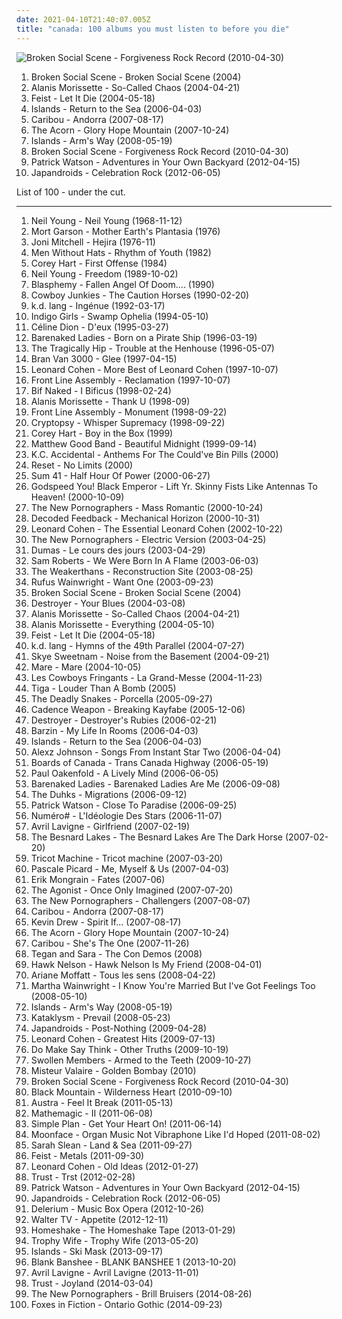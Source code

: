 ```yaml
---
date: 2021-04-10T21:40:07.005Z
title: "canada: 100 albums you must listen to before you die"
---
```

![Broken Social Scene - Forgiveness Rock Record (2010-04-30)](https://img.discogs.com/nbedH4NYJi3OoHqX_jMnvbgFjcs=/fit-in/600x548/filters:strip_icc():format(jpeg):mode_rgb():quality(90)/discogs-images/R-2275611-1588471881-8667.jpeg.jpg "Broken Social Scene - Forgiveness Rock Record (2010-04-30)")
<ol class="albums">
<li data-cover="http://coverartarchive.org/release/2d71439b-d7ad-42a0-b8cb-0d53e4d36e51/9269110098-500.jpg" data-tags="indie rock, indie" role="button">Broken Social Scene - Broken Social Scene (2004)</li>
<li data-cover="https://img.discogs.com/CCxUwRm81jM_0CM802lS8k56_Q0=/fit-in/600x595/filters:strip_icc():format(jpeg):mode_rgb():quality(90)/discogs-images/R-7779793-1448665081-4807.jpeg.jpg" data-tags="rock, female vocalists" role="button">Alanis Morissette - So-Called Chaos (2004-04-21)</li>
<li data-cover="https://img.discogs.com/eU2kHxppsdd5tQ2SLv80GIxVNz8=/fit-in/600x600/filters:strip_icc():format(jpeg):mode_rgb():quality(90)/discogs-images/R-1006592-1520070252-6057.jpeg.jpg" data-tags="female vocalists, indie" role="button">Feist - Let It Die (2004-05-18)</li>
<li data-cover="https://img.discogs.com/dpXzji7Zh-rz9BH-vGHTCyTo1qE=/fit-in/500x500/filters:strip_icc():format(jpeg):mode_rgb():quality(90)/discogs-images/R-667563-1145481541.jpeg.jpg" data-tags="indie, indie pop, canadian" role="button">Islands - Return to the Sea (2006-04-03)</li>
<li data-cover="http://coverartarchive.org/release/a81a4da3-daf0-483b-8c72-f70690b2b8ff/19096164883-500.jpg" data-tags="electronic, experimental" role="button">Caribou - Andorra (2007-08-17)</li>
<li data-cover="https://img.discogs.com/KpVfzdPJr37BfMyHu4sBH8aXxcc=/fit-in/600x587/filters:strip_icc():format(jpeg):mode_rgb():quality(90)/discogs-images/R-1084588-1190884235.jpeg.jpg" data-tags="indie, folk" role="button">The Acorn - Glory Hope Mountain (2007-10-24)</li>
<li data-cover="http://coverartarchive.org/release/115f0914-5675-4b30-9278-2c001a37f74c/15358456181-500.jpg" data-tags="canada, parts of the body" role="button">Islands - Arm's Way (2008-05-19)</li>
<li data-cover="https://img.discogs.com/nbedH4NYJi3OoHqX_jMnvbgFjcs=/fit-in/600x548/filters:strip_icc():format(jpeg):mode_rgb():quality(90)/discogs-images/R-2275611-1588471881-8667.jpeg.jpg" data-tags="indie rock" role="button">Broken Social Scene - Forgiveness Rock Record (2010-04-30)</li>
<li data-cover="https://img.discogs.com/hSJkc5MRBgjsNYDGhSN5M7qifnE=/fit-in/440x360/filters:strip_icc():format(jpeg):mode_rgb():quality(90)/discogs-images/R-3545772-1611054445-9887.jpeg.jpg" data-tags="indie pop" role="button">Patrick Watson - Adventures in Your Own Backyard (2012-04-15)</li>
<li data-cover="http://coverartarchive.org/release/149812f7-28a5-4960-ad49-0b647cdb978e/1076686535-500.jpg" data-tags="indie rock, noise rock" role="button">Japandroids - Celebration Rock (2012-06-05)</li>
</ol>
List of 100 - under the cut.
<!-- more -->

_________________

<ol class="albums">
<li data-cover="https://img.discogs.com/1cJzdlPTCCbyvWKrutbXoSF6qYQ=/fit-in/506x390/filters:strip_icc():format(jpeg):mode_rgb():quality(90)/discogs-images/R-4402209-1363940112-9202.jpeg.jpg" data-tags="folk rock, singer-songwriter" role="button">
Neil Young - Neil Young (1968-11-12)
</li>
<li data-cover="http://coverartarchive.org/release/64d415df-c9a3-4701-b3d9-dcce731247f1/8679054516-500.jpg" data-tags="space age pop" role="button">
Mort Garson - Mother Earth's Plantasia (1976)
</li>
<li data-cover="http://coverartarchive.org/release/7bcc031b-18eb-4055-b510-361060800261/4527165066-500.jpg" data-tags="folk, 70s" role="button">
Joni Mitchell - Hejira (1976-11)
</li>
<li data-cover="http://coverartarchive.org/release/25b760d8-4417-4626-b67a-c69c3461a5fa/4492916065-500.jpg" data-tags="80s, new wave" role="button">
Men Without Hats - Rhythm of Youth (1982)
</li>
<li data-cover="http://coverartarchive.org/release/da618218-73e6-46a7-99f5-a4825da0c088/10715658510-500.jpg" data-tags="80s" role="button">
Corey Hart - First Offense (1984)
</li>
<li data-cover="http://coverartarchive.org/release/ccd94fae-b441-34d7-a3cd-b0e9785033ec/6919771664-500.jpg" data-tags="rock, 80s, singer-songwriter" role="button">
Neil Young - Freedom (1989-10-02)
</li>
<li data-cover="https://img.discogs.com/uA-3YtlwWi_Q0-08P1CQjpZHcn4=/fit-in/600x600/filters:strip_icc():format(jpeg):mode_rgb():quality(90)/discogs-images/R-1001484-1613496105-1072.jpeg.jpg" data-tags="black metal" role="button">
Blasphemy - Fallen Angel Of Doom.... (1990)
</li>
<li data-cover="https://img.discogs.com/g-q9K7s2sAlOsEm4E0Zg8hH_vdI=/fit-in/600x373/filters:strip_icc():format(jpeg):mode_rgb():quality(90)/discogs-images/R-1795942-1441016210-4066.jpeg.jpg" data-tags="canada, animals" role="button">
Cowboy Junkies - The Caution Horses (1990-02-20)
</li>
<li data-cover="http://coverartarchive.org/release/bcea85cd-6bf6-4e35-bf57-63b24bd193e3/2686537879-500.jpg" data-tags="singer-songwriter, female vocalist, kd lang" role="button">
k.d. lang - Ingénue (1992-03-17)
</li>
<li data-cover="http://coverartarchive.org/release/f92add03-42a5-391b-bb5f-c60e49592a5a/20748144784-500.jpg" data-tags="singer-songwriter, female vocalists" role="button">
Indigo Girls - Swamp Ophelia (1994-05-10)
</li>
<li data-cover="https://img.discogs.com/8TjvoPNbPlwQ3CyeM8i16u-Ec4k=/fit-in/600x473/filters:strip_icc():format(jpeg):mode_rgb():quality(90)/discogs-images/R-1231195-1374046614-3279.jpeg.jpg" data-tags="pop, francophone, french 1995" role="button">
Céline Dion - D'eux (1995-03-27)
</li>
<li data-cover="http://coverartarchive.org/release/21a3024b-46ab-4924-8103-7f0e7b6480dd/5079193698-500.jpg" data-tags="1990s" role="button">
Barenaked Ladies - Born on a Pirate Ship (1996-03-19)
</li>
<li data-cover="http://coverartarchive.org/release/c818c442-7976-432a-a4a0-f5beda2c7871/15415977998-500.jpg" data-tags="rock, canadian" role="button">
The Tragically Hip - Trouble at the Henhouse (1996-05-07)
</li>
<li data-cover="http://coverartarchive.org/release/3afc796b-90d3-313d-82b6-dd0e458266be/15160920030-500.jpg" data-tags="pop, electronic, bran van 3000" role="button">
Bran Van 3000 - Glee (1997-04-15)
</li>
<li data-cover="https://img.discogs.com/kugt_Yu9mhvjkBzRd4Dcqo2mWKs=/fit-in/600x972/filters:strip_icc():format(jpeg):mode_rgb():quality(90)/discogs-images/R-9789614-1486355040-6325.jpeg.jpg" data-tags="leonard cohen plus, leonard cohen" role="button">
Leonard Cohen - More Best of Leonard Cohen (1997-10-07)
</li>
<li data-cover="https://img.discogs.com/gw9kVZbbGKlZ8ZP93UNkuHMVgpo=/fit-in/600x600/filters:strip_icc():format(jpeg):mode_rgb():quality(90)/discogs-images/R-12671379-1539748031-9186.jpeg.jpg" data-tags="ebm" role="button">
Front Line Assembly - Reclamation (1997-10-07)
</li>
<li data-cover="http://coverartarchive.org/release/6f47e641-aa91-4a9d-af30-82d83514889b/9710682175-500.jpg" data-tags="alternative rock" role="button">
Bif Naked - I Bificus (1998-02-24)
</li>
<li data-cover="http://coverartarchive.org/release/2ccec07e-fec3-4504-b46a-91fd1d7a19c2/15291401165-500.jpg" data-tags="female, female vocalists, pop rock, canada, female vocal, female singers, alanis morissette, special voice, got it, alanis, summer 1999,  pop rock" role="button">
Alanis Morissette - Thank U (1998-09)
</li>
<li data-cover="https://img.discogs.com/xjD4Qt8YNduhWXB16ou4BceRYzQ=/fit-in/600x600/filters:strip_icc():format(jpeg):mode_rgb():quality(90)/discogs-images/R-4978106-1408515554-5220.jpeg.jpg" data-tags="electro-industrial" role="button">
Front Line Assembly - Monument (1998-09-22)
</li>
<li data-cover="http://coverartarchive.org/release/19799cef-ae8b-3cdb-8119-332713fd1c27/7743885552-500.jpg" data-tags="death metal, technical death metal" role="button">
Cryptopsy - Whisper Supremacy (1998-09-22)
</li>
<li data-cover="https://img.discogs.com/YvsJpT3cTQe-4d3GEOq0y2IgqK8=/fit-in/600x569/filters:strip_icc():format(jpeg):mode_rgb():quality(90)/discogs-images/R-1595556-1233005498.jpeg.jpg" data-tags="pop, rock, 80s, canada, synthpop, male vocalists, soft jazz vocals" role="button">
Corey Hart - Boy in the Box (1999)
</li>
<li data-cover="http://coverartarchive.org/release/5d7684f7-e198-4217-97d2-8e8d3737b45f/16059919185-500.jpg" data-tags="canadian" role="button">
Matthew Good Band - Beautiful Midnight (1999-09-14)
</li>
<li data-cover="http://coverartarchive.org/release/11e81faf-0870-40af-92b8-cb70e81dd0e6/20214383174-500.jpg" data-tags="post-rock" role="button">
K.C. Accidental - Anthems For The Could've Bin Pills (2000)
</li>
<li data-cover="http://coverartarchive.org/release/e4c95864-8b42-4792-97a2-142ef0eea8d0/6807363034-500.jpg" data-tags="canada, montreal, quebec" role="button">
Reset - No Limits (2000)
</li>
<li data-cover="http://coverartarchive.org/release/cba36543-29ff-472a-baaa-1e637232c1a8/10159760785-500.jpg" data-tags="punk rock, pop punk" role="button">
Sum 41 - Half Hour Of Power (2000-06-27)
</li>
<li data-cover="http://coverartarchive.org/release/e3334c4e-9612-43a2-923b-27e33acbd705/22376879958-500.jpg" data-tags="post-rock, canada" role="button">
Godspeed You! Black Emperor - Lift Yr. Skinny Fists Like Antennas To Heaven! (2000-10-09)
</li>
<li data-cover="http://coverartarchive.org/release/92648a5a-23d5-4ea4-8276-ef0d81aaf16b/4838892552-500.jpg" data-tags="indie" role="button">
The New Pornographers - Mass Romantic (2000-10-24)
</li>
<li data-cover="http://coverartarchive.org/release/8193eb93-e442-47d0-bc68-2132f987b423/15577076884-500.jpg" data-tags="metropolis" role="button">
Decoded Feedback - Mechanical Horizon (2000-10-31)
</li>
<li data-cover="http://coverartarchive.org/release/e6050473-005e-43c4-a92b-2b5a19e3d85b/27487453451-500.jpg" data-tags="leonard cohen" role="button">
Leonard Cohen - The Essential Leonard Cohen (2002-10-22)
</li>
<li data-cover="http://coverartarchive.org/release/8a269305-3699-4bfb-8889-1482b99b9d50/10665995130-500.jpg" data-tags="indie rock, indie, indie pop, canadian, 00s" role="button">
The New Pornographers - Electric Version (2003-04-25)
</li>
<li data-cover="http://coverartarchive.org/release/8e44cbd1-b37e-4b44-9648-6ad32abf2099/15801902134-500.jpg" data-tags="pop, indie pop, singer-songwriter, canada, canadian, quebec, francophone, quebecois, canadien, records of steph" role="button">
Dumas - Le cours des jours (2003-04-29)
</li>
<li data-cover="http://coverartarchive.org/release/028d05bb-0b07-4dfc-a7a6-86b79694a6f5/2364676070-500.jpg" data-tags="rock" role="button">
Sam Roberts - We Were Born In A Flame (2003-06-03)
</li>
<li data-cover="http://coverartarchive.org/release/325974fa-b6ed-4bc1-b05d-5f610c4569dd/17873505945-500.jpg" data-tags="indie rock" role="button">
The Weakerthans - Reconstruction Site (2003-08-25)
</li>
<li data-cover="http://coverartarchive.org/release/6418bf2b-0cc9-4084-9155-b9dbb3ea49c0/23662073899-500.jpg" data-tags="singer-songwriter" role="button">
Rufus Wainwright - Want One (2003-09-23)
</li>
<li data-cover="http://coverartarchive.org/release/2d71439b-d7ad-42a0-b8cb-0d53e4d36e51/9269110098-500.jpg" data-tags="indie rock, indie" role="button">
Broken Social Scene - Broken Social Scene (2004)
</li>
<li data-cover="https://via.placeholder.com/450" data-tags="indie" role="button">
Destroyer - Your Blues (2004-03-08)
</li>
<li data-cover="https://img.discogs.com/CCxUwRm81jM_0CM802lS8k56_Q0=/fit-in/600x595/filters:strip_icc():format(jpeg):mode_rgb():quality(90)/discogs-images/R-7779793-1448665081-4807.jpeg.jpg" data-tags="rock, female vocalists" role="button">
Alanis Morissette - So-Called Chaos (2004-04-21)
</li>
<li data-cover="https://img.discogs.com/xjQpzXFANuiPuDaZSE5sx8ytpII=/fit-in/600x531/filters:strip_icc():format(jpeg):mode_rgb():quality(90)/discogs-images/R-2085557-1551506678-1172.jpeg.jpg" data-tags="female vocalists" role="button">
Alanis Morissette - Everything (2004-05-10)
</li>
<li data-cover="https://img.discogs.com/eU2kHxppsdd5tQ2SLv80GIxVNz8=/fit-in/600x600/filters:strip_icc():format(jpeg):mode_rgb():quality(90)/discogs-images/R-1006592-1520070252-6057.jpeg.jpg" data-tags="female vocalists, indie" role="button">
Feist - Let It Die (2004-05-18)
</li>
<li data-cover="http://coverartarchive.org/release/f9a65777-85a6-431f-8762-326b17df3360/4613042156-500.jpg" data-tags="female vocalists, singer-songwriter" role="button">
k.d. lang - Hymns of the 49th Parallel (2004-07-27)
</li>
<li data-cover="https://img.discogs.com/FH5EyJ1vHROjni-DJam6i3vIffE=/fit-in/599x600/filters:strip_icc():format(jpeg):mode_rgb():quality(90)/discogs-images/R-1123385-1491730920-7201.jpeg.jpg" data-tags="rock, female vocalists, skye sweetnam, pop" role="button">
Skye Sweetnam - Noise from the Basement (2004-09-21)
</li>
<li data-cover="http://coverartarchive.org/release/120c576d-3ba7-4115-a84e-dbfd61d06326/25662001921-500.jpg" data-tags="doom metal, sludge" role="button">
Mare - Mare (2004-10-05)
</li>
<li data-cover="http://coverartarchive.org/release/eece7a29-93da-4f04-8be6-5ad791d6f3ee/6538069215-500.jpg" data-tags="canadian, quebec, francophone" role="button">
Les Cowboys Fringants - La Grand-Messe (2004-11-23)
</li>
<li data-cover="http://coverartarchive.org/release/86a50d8d-122f-46ed-b66f-cfa9d157b996/10545505353-500.jpg" data-tags="electro, canada, canadian, quebec, montreal canada, quebecois, i love this song, ooooh yhaaaa" role="button">
Tiga - Louder Than A Bomb (2005)
</li>
<li data-cover="https://img.discogs.com/itnj2oqaEedg_MWo5_XtGU6iH8I=/fit-in/225x225/filters:strip_icc():format(jpeg):mode_rgb():quality(90)/discogs-images/R-2731313-1336251859.jpeg.jpg" data-tags="canada, rock and roll, summer hangovers" role="button">
The Deadly Snakes - Porcella (2005-09-27)
</li>
<li data-cover="http://coverartarchive.org/release/240c5f6d-a837-4fa8-9de5-5a9896b63b25/4400866664-500.jpg" data-tags="hip-hop, hip hop" role="button">
Cadence Weapon - Breaking Kayfabe (2005-12-06)
</li>
<li data-cover="https://img.discogs.com/Jexlw6JwRHADhwFcEzyMHfGdV6w=/fit-in/500x493/filters:strip_icc():format(jpeg):mode_rgb():quality(90)/discogs-images/R-649320-1161031706.jpeg.jpg" data-tags="indie" role="button">
Destroyer - Destroyer's Rubies (2006-02-21)
</li>
<li data-cover="https://img.discogs.com/5WOfKeii4jS6lEp1EEC6gco5KQA=/fit-in/588x514/filters:strip_icc():format(jpeg):mode_rgb():quality(90)/discogs-images/R-654048-1206927526.jpeg.jpg" data-tags="slowcore" role="button">
Barzin - My Life In Rooms (2006-04-03)
</li>
<li data-cover="https://img.discogs.com/dpXzji7Zh-rz9BH-vGHTCyTo1qE=/fit-in/500x500/filters:strip_icc():format(jpeg):mode_rgb():quality(90)/discogs-images/R-667563-1145481541.jpeg.jpg" data-tags="indie, indie pop, canadian" role="button">
Islands - Return to the Sea (2006-04-03)
</li>
<li data-cover="https://via.placeholder.com/450" data-tags="alexz johnson" role="button">
Alexz Johnson - Songs From Instant Star Two (2006-04-04)
</li>
<li data-cover="http://coverartarchive.org/release/760a9ad2-1468-373c-9e02-5748a34f89d1/8211061706-500.jpg" data-tags="electronic" role="button">
Boards of Canada - Trans Canada Highway (2006-05-19)
</li>
<li data-cover="http://coverartarchive.org/release/689f013e-f404-31a6-8c86-b01e1f8b3ca4/8252727529-500.jpg" data-tags="trance, dance" role="button">
Paul Oakenfold - A Lively Mind (2006-06-05)
</li>
<li data-cover="http://coverartarchive.org/release/ced38f22-8389-3700-997e-1f8eeceda725/26869342430-500.jpg" data-tags="canada, alternative pop, 2000s" role="button">
Barenaked Ladies - Barenaked Ladies Are Me (2006-09-08)
</li>
<li data-cover="https://img.discogs.com/RKRfg417zVILNdWX8JQpRn1at_U=/fit-in/600x600/filters:strip_icc():format(jpeg):mode_rgb():quality(90)/discogs-images/R-1150720-1500936664-1910.jpeg.jpg" data-tags="folk, canada, emusic" role="button">
The Duhks - Migrations (2006-09-12)
</li>
<li data-cover="http://coverartarchive.org/release/e78cf01f-333e-4211-ae80-a41748961d3f/4812141654-500.jpg" data-tags="singer-songwriter, canadian" role="button">
Patrick Watson - Close To Paradise (2006-09-25)
</li>
<li data-cover="https://img.discogs.com/BMzht3xUqeGAo-A1hhujtrfmcQ8=/fit-in/200x206/filters:strip_icc():format(jpeg):mode_rgb():quality(90)/discogs-images/R-11565462-1518602708-9972.jpeg.jpg" data-tags="french, electropop, canada, canadian, quebec, francais, francophone, quebecois, france, canadien" role="button">
Numéro# - L'Idéologie Des Stars (2006-11-07)
</li>
<li data-cover="https://img.discogs.com/ztccbjTZowAxLXbCIw8x3DcA_Uw=/fit-in/324x324/filters:strip_icc():format(jpeg):mode_rgb():quality(90)/discogs-images/R-486733-1176762711.jpeg.jpg" data-tags="pop, avril lavigne, rock, pop rock" role="button">
Avril Lavigne - Girlfriend (2007-02-19)
</li>
<li data-cover="https://img.discogs.com/StLDaXwPWadF-nVGQT1bR70M_HY=/fit-in/600x606/filters:strip_icc():format(jpeg):mode_rgb():quality(90)/discogs-images/R-844172-1464663430-8189.jpeg.jpg" data-tags="canadian, indie rock, 00s" role="button">
The Besnard Lakes - The Besnard Lakes Are The Dark Horse (2007-02-20)
</li>
<li data-cover="http://coverartarchive.org/release/fcb9cc18-f267-441f-bafa-8ce25e09f510/6650213427-500.jpg" data-tags="indie, folk, canada, canadian, quebec" role="button">
Tricot Machine - Tricot machine (2007-03-20)
</li>
<li data-cover="https://via.placeholder.com/450" data-tags="indie, folk, singer-songwriter, female vocalist" role="button">
Pascale Picard - Me, Myself & Us (2007-04-03)
</li>
<li data-cover="http://coverartarchive.org/release/d2f1ef6a-e0b8-48b0-aa96-9ff9c6b20113/28819935253-500.jpg" data-tags="instrumental" role="button">
Erik Mongrain - Fates (2007-06)
</li>
<li data-cover="http://coverartarchive.org/release/1d640072-3f0e-4c85-9f0e-86ee99d52e9e/8196424473-500.jpg" data-tags="metalcore, melodic death metal" role="button">
The Agonist - Once Only Imagined (2007-07-20)
</li>
<li data-cover="https://img.discogs.com/Nflez_gNnQwbGxSZTBLr06kxhZk=/fit-in/225x225/filters:strip_icc():format(jpeg):mode_rgb():quality(90)/discogs-images/R-2671203-1295888993.jpeg.jpg" data-tags="indie rock, canadian" role="button">
The New Pornographers - Challengers (2007-08-07)
</li>
<li data-cover="http://coverartarchive.org/release/a81a4da3-daf0-483b-8c72-f70690b2b8ff/19096164883-500.jpg" data-tags="electronic, experimental" role="button">
Caribou - Andorra (2007-08-17)
</li>
<li data-cover="https://img.discogs.com/V0WntcfJNJQfP_PQR8u_Aoc3fE8=/fit-in/600x595/filters:strip_icc():format(jpeg):mode_rgb():quality(90)/discogs-images/R-6410002-1428443147-8884.jpeg.jpg" data-tags="indie, indie rock, canada, broken social scene, arts and crafts, albums owned on cd" role="button">
Kevin Drew - Spirit If... (2007-08-17)
</li>
<li data-cover="https://img.discogs.com/KpVfzdPJr37BfMyHu4sBH8aXxcc=/fit-in/600x587/filters:strip_icc():format(jpeg):mode_rgb():quality(90)/discogs-images/R-1084588-1190884235.jpeg.jpg" data-tags="indie, folk" role="button">
The Acorn - Glory Hope Mountain (2007-10-24)
</li>
<li data-cover="https://img.discogs.com/j3BGaWo42W48gv9unP7x8uorAWQ=/fit-in/512x520/filters:strip_icc():format(jpeg):mode_rgb():quality(90)/discogs-images/R-1241575-1229425115.jpeg.jpg" data-tags="indie" role="button">
Caribou - She's The One (2007-11-26)
</li>
<li data-cover="http://coverartarchive.org/release/2009fabe-f85e-4d0d-9643-373fb52a2452/4809535205-500.jpg" data-tags="indie pop" role="button">
Tegan and Sara - The Con Demos (2008)
</li>
<li data-cover="http://coverartarchive.org/release/7e35f9fc-38d0-4455-aeeb-79acf023acad/4786473427-500.jpg" data-tags="canada, pop punk, cross2life, jason, hawk nelson, dunn, jason dunn" role="button">
Hawk Nelson - Hawk Nelson Is My Friend (2008-04-01)
</li>
<li data-cover="http://coverartarchive.org/release/bef2715b-ef1b-4097-9f57-92ac87f22e6e/6356323401-500.jpg" data-tags="canada, canadian, quebec, francophone, quebecois, canadien, québecois" role="button">
Ariane Moffatt - Tous les sens (2008-04-22)
</li>
<li data-cover="http://coverartarchive.org/release/9ca35ad8-ad20-438a-b912-553e5bcd5fd7/18285337556-500.jpg" data-tags="female vocalists, folk" role="button">
Martha Wainwright - I Know You're Married But I've Got Feelings Too (2008-05-10)
</li>
<li data-cover="http://coverartarchive.org/release/115f0914-5675-4b30-9278-2c001a37f74c/15358456181-500.jpg" data-tags="canada, parts of the body" role="button">
Islands - Arm's Way (2008-05-19)
</li>
<li data-cover="https://img.discogs.com/aOH-aOrdITynoNxpZolMf7uNL0U=/fit-in/600x525/filters:strip_icc():format(jpeg):mode_rgb():quality(90)/discogs-images/R-5039798-1468719468-8577.jpeg.jpg" data-tags="death metal" role="button">
Kataklysm - Prevail (2008-05-23)
</li>
<li data-cover="http://coverartarchive.org/release/14a9f2fd-8287-4f6a-8a44-b144ad7de8c6/7779506103-500.jpg" data-tags="indie rock, garage rock, canadian" role="button">
Japandroids - Post-Nothing (2009-04-28)
</li>
<li data-cover="http://coverartarchive.org/release/f5210aa3-2fff-4148-bb73-50e95c7074a5/18265426377-500.jpg" data-tags="rock, great singer, slgdmbestof" role="button">
Leonard Cohen - Greatest Hits (2009-07-13)
</li>
<li data-cover="http://coverartarchive.org/release/4a18bba8-5c52-36cc-8dbf-67b24bea7732/19444479909-500.jpg" data-tags="post-rock" role="button">
Do Make Say Think - Other Truths (2009-10-19)
</li>
<li data-cover="http://coverartarchive.org/release/12daa4a2-a9c6-4e2d-8760-b45c722a3b13/20217672543-500.jpg" data-tags="hip-hop, hip hop, canada, underground hip-hop, cool hiphop" role="button">
Swollen Members - Armed to the Teeth (2009-10-27)
</li>
<li data-cover="https://img.discogs.com/grePqTXkUAw9AxRqMylRkSthvbI=/fit-in/600x600/filters:strip_icc():format(jpeg):mode_rgb():quality(90)/discogs-images/R-2712397-1497289269-5657.png.jpg" data-tags="hip-hop, electronic, electronica, jazz, hip hop, pop, rock, instrumental, electro, canada, turntablism, party, montreal, quebec, gorillaz, electro-pop, quintet, ratatat, sherbrooke" role="button">
Misteur Valaire - Golden Bombay (2010)
</li>
<li data-cover="https://img.discogs.com/nbedH4NYJi3OoHqX_jMnvbgFjcs=/fit-in/600x548/filters:strip_icc():format(jpeg):mode_rgb():quality(90)/discogs-images/R-2275611-1588471881-8667.jpeg.jpg" data-tags="indie rock" role="button">
Broken Social Scene - Forgiveness Rock Record (2010-04-30)
</li>
<li data-cover="http://coverartarchive.org/release/e0c48004-2ff4-4287-a494-9d9e76a70b51/1977331922-500.jpg" data-tags="alternative, alternative rock, canadian, psychedelic" role="button">
Black Mountain - Wilderness Heart (2010-09-10)
</li>
<li data-cover="http://coverartarchive.org/release/5e8aec59-129c-4cb4-b894-5e59edb5c4ca/4261741516-500.jpg" data-tags="indie electronic, new wave, alternative, synthpop" role="button">
Austra - Feel It Break (2011-05-13)
</li>
<li data-cover="https://img.discogs.com/49uqvTi8gVzBy8qtZBSBbWEnM2I=/fit-in/594x594/filters:strip_icc():format(jpeg):mode_rgb():quality(90)/discogs-images/R-2994955-1310906772.jpeg.jpg" data-tags="indie, alternative, indie pop, canada, canadian, dreamy, dream pop, alternative pop, trio, dreampop, free downloads, 10s, free music, ontario, guelph, free download, netaudio, fully streamable tracks, bandcamp, downloadable, free albums, fully downloadable albums, free album, downloadable tracks, free streamable albums, webaudio, fully streamable album, self-released, fully streamable track, free streamable album, canadian underground, fully downloadable album" role="button">
Mathemagic - II (2011-06-08)
</li>
<li data-cover="http://coverartarchive.org/release/c94d4857-b601-49e0-b579-86708030164e/5092099705-500.jpg" data-tags="pop punk, rock" role="button">
Simple Plan - Get Your Heart On! (2011-06-14)
</li>
<li data-cover="http://coverartarchive.org/release/f44b72ec-59bc-4eb1-a403-f2db47a42906/1242936761-500.jpg" data-tags="spencer krug shits on british techno" role="button">
Moonface - Organ Music Not Vibraphone Like I'd Hoped (2011-08-02)
</li>
<li data-cover="http://coverartarchive.org/release/51f2edd8-a096-468b-beba-6512c1aefd7d/4429330809-500.jpg" data-tags="canada, adult contemporary, orchestral, art rock, adult alternative, pop-rock, piano pop, 2011 releases, piano-led ballads" role="button">
Sarah Slean - Land & Sea (2011-09-27)
</li>
<li data-cover="https://img.discogs.com/9aUQbdMYLjht-KvnFgpm8mcxuvU=/fit-in/600x587/filters:strip_icc():format(jpeg):mode_rgb():quality(90)/discogs-images/R-3138527-1585409765-4096.jpeg.jpg" data-tags="female vocalists" role="button">
Feist - Metals (2011-09-30)
</li>
<li data-cover="http://coverartarchive.org/release/b02dd44e-2b35-44f1-8001-768fc94f5d14/4083920556-500.jpg" data-tags="singer-songwriter" role="button">
Leonard Cohen - Old Ideas (2012-01-27)
</li>
<li data-cover="http://coverartarchive.org/release/7bd4468c-2434-4450-8fa5-76812f1b56aa/9082713992-500.jpg" data-tags="synthpop, darkwave, electronic" role="button">
Trust - Trst (2012-02-28)
</li>
<li data-cover="https://img.discogs.com/hSJkc5MRBgjsNYDGhSN5M7qifnE=/fit-in/440x360/filters:strip_icc():format(jpeg):mode_rgb():quality(90)/discogs-images/R-3545772-1611054445-9887.jpeg.jpg" data-tags="indie pop" role="button">
Patrick Watson - Adventures in Your Own Backyard (2012-04-15)
</li>
<li data-cover="http://coverartarchive.org/release/149812f7-28a5-4960-ad49-0b647cdb978e/1076686535-500.jpg" data-tags="indie rock, noise rock" role="button">
Japandroids - Celebration Rock (2012-06-05)
</li>
<li data-cover="http://coverartarchive.org/release/242f6935-a79a-432d-81c5-d015c64b05eb/7648976992-500.jpg" data-tags="electronic, ambient" role="button">
Delerium - Music Box Opera (2012-10-26)
</li>
<li data-cover="http://coverartarchive.org/release/98be9ce2-0bcf-406d-822c-601b9862eca7/8481893189-500.jpg" data-tags="canada, bubble pop, heard from a spaceship" role="button">
Walter TV - Appetite (2012-12-11)
</li>
<li data-cover="http://coverartarchive.org/release/95e8b6a5-129e-4e77-a4f2-ea37ba772127/14981333107-500.jpg" data-tags="experimental, canada, lo-fi, shoegaze, heard from a spaceship" role="button">
Homeshake - The Homeshake Tape (2013-01-29)
</li>
<li data-cover="http://coverartarchive.org/release/e988bda1-3102-4a38-92ad-80b1bc240e59/7426431770-500.jpg" data-tags="instrumental, canada, moshi moshi records" role="button">
Trophy Wife - Trophy Wife (2013-05-20)
</li>
<li data-cover="http://coverartarchive.org/release/a27c4597-8869-4732-8629-f0b84e5c5da2/5253512705-500.jpg" data-tags="manque music" role="button">
Islands - Ski Mask (2013-09-17)
</li>
<li data-cover="http://coverartarchive.org/release/c2f105a0-e10f-44c9-a9a3-3fbed3e04799/19122966964-500.jpg" data-tags="vaporwave, electronic, seapunk, vaportrap" role="button">
Blank Banshee - BLANK BANSHEE 1 (2013-10-20)
</li>
<li data-cover="http://coverartarchive.org/release/6585b0ce-3570-413f-be0f-385d2caae101/5250767763-500.jpg" data-tags="pop rock, rock" role="button">
Avril Lavigne - Avril Lavigne (2013-11-01)
</li>
<li data-cover="http://coverartarchive.org/release/5c4db4be-9c79-443c-824c-9b8edbe5b573/6950823276-500.jpg" data-tags="electronic, synthpop, darkwave" role="button">
Trust - Joyland (2014-03-04)
</li>
<li data-cover="http://coverartarchive.org/release/19148800-4da4-4884-9f48-5bc64101c5b8/9260423341-500.jpg" data-tags="10s" role="button">
The New Pornographers - Brill Bruisers (2014-08-26)
</li>
<li data-cover="http://coverartarchive.org/release/14d4b753-39bd-4dc2-9e61-d6f9ea68bfc7/12440291189-500.jpg" data-tags="dream pop" role="button">
Foxes in Fiction - Ontario Gothic (2014-09-23)
</li>
</ol>